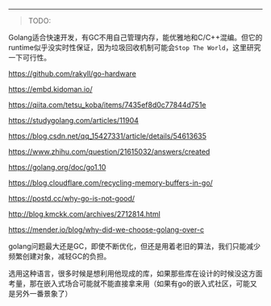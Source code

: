 ---



> TODO: 

Golang适合快速开发，有GC不用自己管理内存，能优雅地和C/C++混编。但它的runtime似乎没实时性保证，因为垃圾回收机制可能会`Stop The World`，这里研究一下可行性。




https://github.com/rakyll/go-hardware

https://embd.kidoman.io/

https://qiita.com/tetsu_koba/items/7435ef8d0c77844d751e

https://studygolang.com/articles/11904

https://blog.csdn.net/qq_15427331/article/details/54613635

https://www.zhihu.com/question/21615032/answers/created

https://golang.org/doc/go1.10

https://blog.cloudflare.com/recycling-memory-buffers-in-go/

https://postd.cc/why-go-is-not-good/

http://blog.kmckk.com/archives/2712814.html

https://mender.io/blog/why-did-we-choose-golang-over-c

golang问题最大还是GC，即使不断优化，但还是用着老旧的算法，我们只能减少频繁创建对象，减轻GC的负担。

选用这种语言，很多时候是想利用他现成的库，如果那些库在设计的时候没这方面考量，那在嵌入式场合可能就不能直接拿来用（如果有go的嵌入式社区，可能又是另外一番景象了）